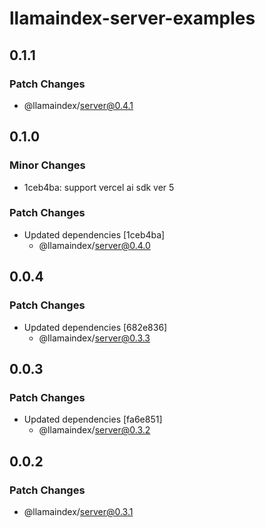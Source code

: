 # llamaindex-server-examples

## 0.1.1

### Patch Changes

- @llamaindex/server@0.4.1

## 0.1.0

### Minor Changes

- 1ceb4ba: support vercel ai sdk ver 5

### Patch Changes

- Updated dependencies [1ceb4ba]
  - @llamaindex/server@0.4.0

## 0.0.4

### Patch Changes

- Updated dependencies [682e836]
  - @llamaindex/server@0.3.3

## 0.0.3

### Patch Changes

- Updated dependencies [fa6e851]
  - @llamaindex/server@0.3.2

## 0.0.2

### Patch Changes

- @llamaindex/server@0.3.1

